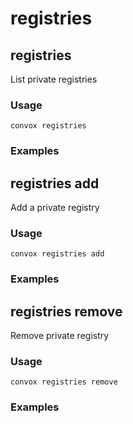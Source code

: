 # registries

## registries

List private registries

### Usage

    convox registries

### Examples
## registries add

Add a private registry

### Usage

    convox registries add

### Examples
## registries remove

Remove private registry

### Usage

    convox registries remove

### Examples